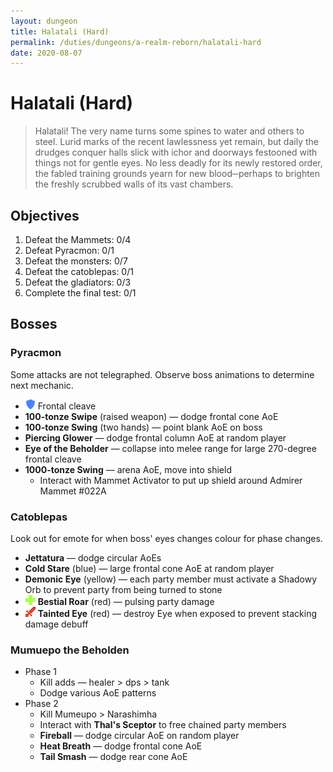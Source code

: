 ```yaml
---
layout: dungeon
title: Halatali (Hard)
permalink: /duties/dungeons/a-realm-reborn/halatali-hard
date: 2020-08-07
---
```


# Halatali (Hard)

> Halatali! The very name turns some spines to water and others to steel. Lurid marks of the recent lawlessness yet remain, but daily the drudges conquer halls slick with ichor and doorways festooned with things not for gentle eyes. No less deadly for its newly restored order, the fabled training grounds yearn for new blood─perhaps to brighten the freshly scrubbed walls of its vast chambers.

## Objectives

1. Defeat the Mammets: 0/4
2. Defeat Pyracmon: 0/1
3. Defeat the monsters: 0/7
4. Defeat the catoblepas: 0/1
5. Defeat the gladiators: 0/3
6. Complete the final test: 0/1

## Bosses

### Pyracmon

Some attacks are not telegraphed. Observe boss animations to determine next mechanic.

- ![](/assets/icons/role-tank.png) Frontal cleave
- **100-tonze Swipe** (raised weapon) — dodge frontal cone AoE
- **100-tonze Swing** (two hands) — point blank AoE on boss
- **Piercing Glower** — dodge frontal column AoE at random player
- **Eye of the Beholder** — collapse into melee range for large 270-degree frontal cleave
- **1000-tonze Swing** — arena AoE, move into shield
  - Interact with Mammet Activator to put up shield around Admirer Mammet #022A

### Catoblepas

Look out for emote for when boss' eyes changes colour for phase changes.

- **Jettatura** — dodge circular AoEs
- **Cold Stare** (blue) — large frontal cone AoE at random player
- **Demonic Eye** (yellow) — each party member must activate a Shadowy Orb to prevent party from being turned to stone
- ![](/assets/icons/role-healer.png) **Bestial Roar** (red) — pulsing party damage
- ![](/assets/icons/role-dps.png) **Tainted Eye** (red) — destroy Eye when exposed to prevent stacking damage debuff

### Mumuepo the Beholden

- Phase 1
  - Kill adds — healer > dps > tank
  - Dodge various AoE patterns
- Phase 2
  - Kill Mumeupo > Narashimha
  - Interact with **Thal's Sceptor** to free chained party members
  - **Fireball** — dodge circular AoE on random player
  - **Heat Breath** — dodge frontal cone AoE
  - **Tail Smash** — dodge rear cone AoE

